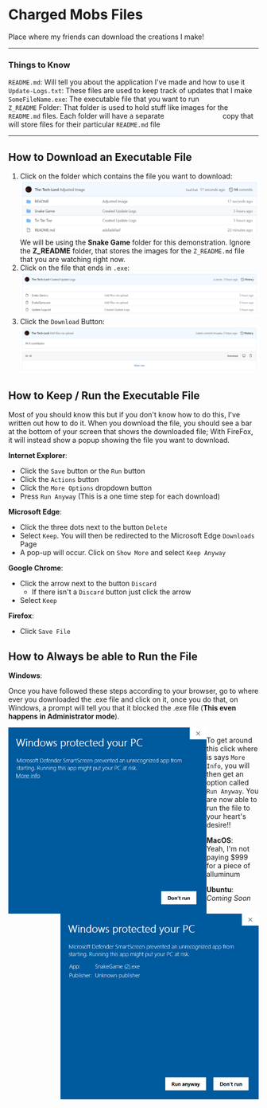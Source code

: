 # Charged Mobs Files
Place where my friends can download the creations I make!

<hr>

### Things to Know
`README.md`: Will tell you about the application I've made and how to use it <br />
`Update-Logs.txt`: These files are used to keep track of updates that I make <br />
`SomeFileName.exe`: The executable file that you want to run <br />
`Z_README` Folder: That folder is used to hold stuff like images for the `README.md` files. Each folder will have a separate &emsp;&emsp;&emsp;&emsp;&emsp;&emsp;&emsp;&nbsp;&nbsp;&nbsp; copy that will store files for their particular `README.md` file

<hr>

## How to Download an Executable File

1. Click on the folder which contains the file you want to download: <br />
![Snake Game Folder](./Z_README/Snake-Game-Folder.png/)
We will be using the **Snake Game** folder for this demonstration. Ignore the **Z_README** folder, that stores the images for the `Z_README.md` file that you are watching right now.
1. Click on the file that ends in `.exe`: <br />
![Snake Game Files](./Z_README/Snake-Game-Files.png/)
1. Click the `Download` Button: <br />
![How To Download a File](./Z_README/How-To-Download-File.png/)

## How to Keep / Run the Executable File

Most of you should know this but if you don't know how to do this, I've written out how to do it. When you download the file, you should see a bar at the bottom of your screen that shows the downloaded file; With FireFox, it will instead show a popup showing the file you want to download.

**Internet Explorer**:

* Click the `Save` button or the `Run` button
* Click the `Actions` button
* Click the `More Options` dropdown button
* Press `Run Anyway` (This is a one time step for each download)

**Microsoft Edge**:

* Click the three dots next to the button `Delete`
* Select `Keep`. You will then be redirected to the Microsoft Edge `Downloads` Page
* A pop-up will occur. Click on `Show More` and select `Keep Anyway`

**Google Chrome**:

* Click the arrow next to the button `Discard`
  * If there isn't a `Discard` button just click the arrow
* Select `Keep`

**Firefox**:

* Click `Save File`

## How to Always be able to Run the File

**Windows**:

Once you have followed these steps according to your browser, go to where ever you downloaded the .exe file and click on it, once you do that, on Windows, a prompt will tell you that it blocked the .exe file (**This even happens in Administrator mode**). <br />

<img src="./Z_README/Windows-File-Warning.png" width=399 align="left" /><img src="./Z_README/Windows-File-Warning-2.png" width=399 align="right" />

<br /> To get around this click where is says `More Info`, you will then get an option called `Run Anyway`. You are now able to run the file to your heart's desire!!

**MacOS**: <br /> 
Yeah, I'm not paying $999 for a piece of alluminum

**Ubuntu**: <br />
*Coming Soon*
